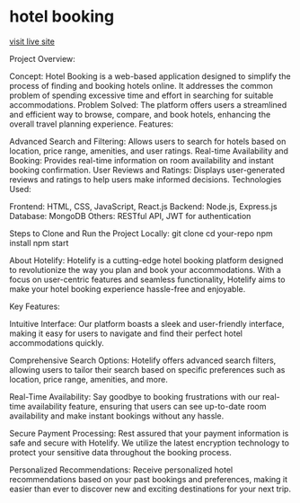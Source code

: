 # hotel booking

[visit live site](http://obtainable-name.surge.sh/)

Project Overview:

Concept: Hotel Booking is a web-based application designed to simplify the process of finding and booking hotels online. It addresses the common problem of spending excessive time and effort in searching for suitable accommodations.
Problem Solved: The platform offers users a streamlined and efficient way to browse, compare, and book hotels, enhancing the overall travel planning experience.
Features:

Advanced Search and Filtering:
Allows users to search for hotels based on location, price range, amenities, and user ratings.
Real-time Availability and Booking:
Provides real-time information on room availability and instant booking confirmation.
User Reviews and Ratings:
Displays user-generated reviews and ratings to help users make informed decisions.
Technologies Used:

Frontend: HTML, CSS, JavaScript, React.js
Backend: Node.js, Express.js
Database: MongoDB
Others: RESTful API, JWT for authentication


Steps to Clone and Run the Project Locally:
git clone
cd your-repo
npm install
npm start

About Hotelify:
Hotelify is a cutting-edge hotel booking platform designed to revolutionize the way you plan and book your accommodations. With a focus on user-centric features and seamless functionality, Hotelify aims to make your hotel booking experience hassle-free and enjoyable.

Key Features:

Intuitive Interface: Our platform boasts a sleek and user-friendly interface, making it easy for users to navigate and find their perfect hotel accommodations quickly.

Comprehensive Search Options:
 Hotelify offers advanced search filters, allowing users to tailor their search based on specific preferences such as location, price range, amenities, and more.

Real-Time Availability:
 Say goodbye to booking frustrations with our real-time availability feature, ensuring that users can see up-to-date room availability and make instant bookings without any hassle.

Secure Payment Processing:
 Rest assured that your payment information is safe and secure with Hotelify. We utilize the latest encryption technology to protect your sensitive data throughout the booking process.

Personalized Recommendations:
 Receive personalized hotel recommendations based on your past bookings and preferences, making it easier than ever to discover new and exciting destinations for your next trip.
